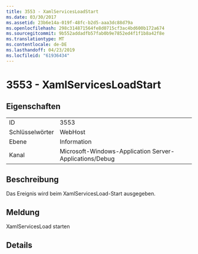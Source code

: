 ```yaml
---
title: 3553 - XamlServicesLoadStart
ms.date: 03/30/2017
ms.assetid: 23b6e14a-019f-48fc-b2d5-aaa3dc88d79a
ms.openlocfilehash: 298c314871564fe8d0715cf3ac4bd600b172a674
ms.sourcegitcommit: 9b552addadfb57fab0b9e7852ed4f1f1b8a42f8e
ms.translationtype: MT
ms.contentlocale: de-DE
ms.lasthandoff: 04/23/2019
ms.locfileid: "61936434"
---
```

# <a name="3553---xamlservicesloadstart"></a>3553 - XamlServicesLoadStart
## <a name="properties"></a>Eigenschaften  
  
|||  
|-|-|  
|ID|3553|  
|Schlüsselwörter|WebHost|  
|Ebene|Information|  
|Kanal|Microsoft-Windows-Application Server-Applications/Debug|  
  
## <a name="description"></a>Beschreibung  
 Das Ereignis wird beim XamlServicesLoad-Start ausgegeben.  
  
## <a name="message"></a>Meldung  
 XamlServicesLoad starten  
  
## <a name="details"></a>Details
